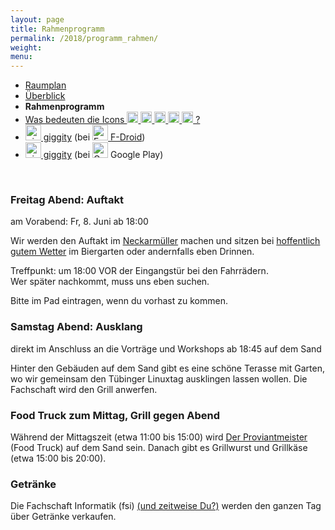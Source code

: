 ```yaml
---
layout: page
title: Rahmenprogramm
permalink: /2018/programm_rahmen/
weight:
menu:
---
```

* <a href="../programm_raumplan/">Raumplan</a>&nbsp;&nbsp;&nbsp;&nbsp;
* <a href="../programm_auf_einen_blick/">Überblick</a>&nbsp;&nbsp;&nbsp;&nbsp;
* <span style="font-weight: bold;">Rahmenprogramm&nbsp;&nbsp;&nbsp;&nbsp;</span>
* <a href="../programm_was_bedeuten_die_icons">Was bedeuten die Icons <img height="18" width="18" src="../../images/workshop.svg"> <img height="18" width="18" src="../../images/talk.svg"> <img height="18" width="18" src="../../images/talk2.svg"> <img height="18" width="18" src="../../images/lightning.svg"> <img height="18" width="18" src="../../images/lpic.svg"> ?</a>
* <a href="https://f-droid.org/repository/browse/?fdid=net.gaast.giggity" target="_blank"><img height="25" src="../../images/giggity.png" alt="giggity-Logo" title="giggity-Logo" />&nbsp;giggity</a> (bei
<a href="https://f-droid.org/" target="_blank"><img height="25" src="../../images/fdroid.png" alt="F-Droid-Logo" title="F-Droid-Logo" />&nbsp;F-Droid</a>)
* <a href="https://play.google.com/store/apps/details?id=net.gaast.giggity" target="_blank"><img height="25" src="../../images/giggity.png" alt="giggity-Logo" title="giggity-Logo" />&nbsp;giggity</a> (bei
<img height="25" src="../../images/googleplay.png" alt="Google-Play-Logo" title="Google-Play-Logo" />&nbsp;Google Play)

<p><br/></p>

### Freitag Abend: Auftakt

am Vorabend: Fr, 8. Juni ab 18:00

Wir werden den Auftakt im <a href="http://www.openstreetmap.org/node/31271991" target="_blank">Neckarmüller</a> machen und sitzen bei <a href="http://wetterstationen.meteomedia.de/?station=108290&wahl=vorhersage" target="_blank">hoffentlich gutem Wetter</a> im Biergarten oder andernfalls eben Drinnen. 

Treffpunkt: um 18:00 VOR der Eingangstür bei den Fahrrädern.<br/>
Wer später nachkommt, muss uns eben suchen.<br/>

Bitte im Pad eintragen, wenn du vorhast zu kommen.

### Samstag Abend: Ausklang

direkt im Anschluss an die Vorträge und Workshops ab 18:45 auf dem Sand

Hinter den Gebäuden auf dem Sand gibt es eine schöne Terasse mit Garten, wo wir gemeinsam den Tübinger Linuxtag ausklingen lassen wollen.
Die Fachschaft wird den Grill anwerfen.

### Food Truck zum Mittag, Grill gegen Abend

Während der Mittagszeit (etwa 11:00 bis 15:00) wird <a href="https://derproviantmeister.de/" target="_blank">Der Proviantmeister</a> (Food Truck) auf dem Sand sein.
Danach gibt es Grillwurst und Grillkäse (etwa 15:00 bis 20:00). 

### Getränke

Die Fachschaft Informatik (fsi) <a href="../../callforhelpers">(und zeitweise Du?)</a> werden den ganzen Tag über Getränke verkaufen.
